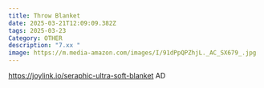 ```yaml
---
title: Throw Blanket
date: 2025-03-21T12:09:09.382Z
tags: 2025-03-23
Category: OTHER
description: "7.xx "
image: https://m.media-amazon.com/images/I/91dPpQPZhjL._AC_SX679_.jpg
---
```

https://joylink.io/seraphic-ultra-soft-blanket   AD